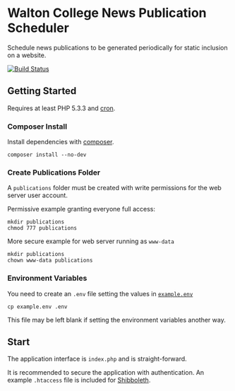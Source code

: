 # Walton College News Publication Scheduler

Schedule news publications to be generated periodically for static inclusion
on a website.

[![Build Status][4]][3]

## Getting Started

Requires at least PHP 5.3.3 and [cron][2].

### Composer Install

Install dependencies with [composer][1].

    composer install --no-dev

### Create Publications Folder

A `publications` folder must be created with write permissions for the
web server user account.

Permissive example granting everyone full access:

    mkdir publications
    chmod 777 publications

More secure example for web server running as `www-data`

    mkdir publications
    chown www-data publications

### Environment Variables

You need to create an `.env` file setting the values in [`example.env`][6]

    cp example.env .env

This file may be left blank if setting the environment variables another way.

## Start

The application interface is `index.php` and is straight-forward.

It is recommended to secure the application with authentication.
An example `.htaccess` file is included for [Shibboleth][5].

[1]:https://getcomposer.org/
[2]:https://en.wikipedia.org/wiki/Cron
[3]:https://travis-ci.org/razorbacks/walton-news-publication-scheduler
[4]:https://travis-ci.org/razorbacks/walton-news-publication-scheduler.svg?branch=master
[5]:https://shibboleth.net/
[6]:./example.env
